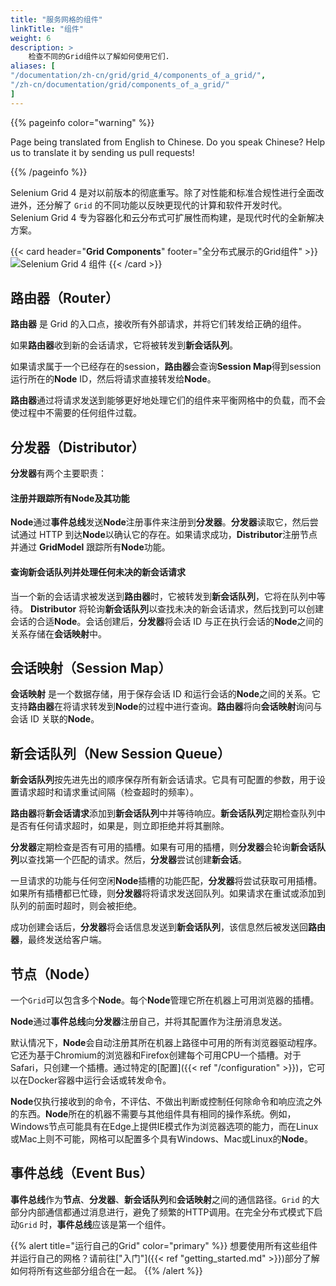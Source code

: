 ```yaml
---
title: "服务网格的组件"
linkTitle: "组件"
weight: 6
description: >
    检查不同的Grid组件以了解如何使用它们.
aliases: [
"/documentation/zh-cn/grid/grid_4/components_of_a_grid/",
"/zh-cn/documentation/grid/components_of_a_grid/"
]
---
```


{{% pageinfo color="warning" %}}
<p class="lead">
   <i class="fas fa-language d-4"></i> 
   Page being translated from 
   English to Chinese. Do you speak Chinese? Help us to translate
   it by sending us pull requests!
</p>
{{% /pageinfo %}}

Selenium Grid 4 是对以前版本的彻底重写。除了对性能和标准合规性进行全面改进外，还分解了 `Grid` 的不同功能以反映更现代的计算和软件开发时代。 Selenium Grid 4 专为容器化和云分布式可扩展性而构建，是现代时代的全新解决方案。

{{< card header="**Grid Components**" footer="全分布式展示的Grid组件" >}}
![Selenium Grid 4 组件](/images/documentation/grid/components.png "Selenium Grid 4 Components")
{{< /card >}}

## 路由器（Router）

**路由器** 是 Grid 的入口点，接收所有外部请求，并将它们转发给正确的组件。

如果**路由器**收到新的会话请求，它将被转发到**新会话队列**。

如果请求属于一个已经存在的session，**路由器**会查询**Session Map**得到session运行所在的**Node** ID，然后将请求直接转发给**Node**。

**路由器**通过将请求发送到能够更好地处理它们的组件来平衡网格中的负载，而不会使过程中不需要的任何组件过载。

## 分发器（Distributor）

**分发器**有两个主要职责：

#### 注册并跟踪所有Node及其功能

**Node**通过**事件总线**发送**Node**注册事件来注册到**分发器**。**分发器**读取它，然后尝试通过 HTTP 到达**Node**以确认它的存在。如果请求成功，**Distributor**注册节点并通过 **GridModel** 跟踪所有**Node**功能。

#### 查询新会话队列并处理任何未决的新会话请求

当一个新的会话请求被发送到**路由器**时，它被转发到**新会话队列**，它将在队列中等待。 **Distributor** 将轮询**新会话队列**以查找未决的新会话请求，然后找到可以创建会话的合适**Node**。会话创建后，**分发器**将会话 ID 与正在执行会话的**Node**之间的关系存储在**会话映射**中。

## 会话映射（Session Map）

**会话映射** 是一个数据存储，用于保存会话 ID 和运行会话的**Node**之间的关系。它支持**路由器**在将请求转发到**Node**的过程中进行查询。**路由器**将向**会话映射**询问与会话 ID 关联的**Node**。

## 新会话队列（New Session Queue）

**新会话队列**按先进先出的顺序保存所有新会话请求。它具有可配置的参数，用于设置请求超时和请求重试间隔（检查超时的频率）。

**路由器**将**新会话请求**添加到**新会话队列**中并等待响应。**新会话队列**定期检查队列中是否有任何请求超时，如果是，则立即拒绝并将其删除。

**分发器**定期检查是否有可用的插槽。如果有可用的插槽，则**分发器**会轮询**新会话队列**以查找第一个匹配的请求。然后，**分发器**尝试创建**新会话**。

一旦请求的功能与任何空闲**Node**插槽的功能匹配，**分发器**将尝试获取可用插槽。如果所有插槽都已忙碌，则**分发器**将将请求发送回队列。如果请求在重试或添加到队列的前面时超时，则会被拒绝。

成功创建会话后，**分发器**将会话信息发送到**新会话队列**，该信息然后被发送回**路由器**，最终发送给客户端。

## 节点（Node）

一个`Grid`可以包含多个**Node**。每个**Node**管理它所在机器上可用浏览器的插槽。

**Node**通过**事件总线**向**分发器**注册自己，并将其配置作为注册消息发送。

默认情况下，**Node**会自动注册其所在机器上路径中可用的所有浏览器驱动程序。它还为基于Chromium的浏览器和Firefox创建每个可用CPU一个插槽。对于Safari，只创建一个插槽。通过特定的[配置]({{< ref "/configuration" >}})，它可以在Docker容器中运行会话或转发命令。

**Node**仅执行接收到的命令，不评估、不做出判断或控制任何除命令和响应流之外的东西。**Node**所在的机器不需要与其他组件具有相同的操作系统。例如，Windows节点可能具有在Edge上提供IE模式作为浏览器选项的能力，而在Linux或Mac上则不可能，网格可以配置多个具有Windows、Mac或Linux的**Node**。

## 事件总线（Event Bus）

**事件总线**作为**节点**、**分发器**、**新会话队列**和**会话映射**之间的通信路径。`Grid` 的大部分内部通信都通过消息进行，避免了频繁的HTTP调用。在完全分布式模式下启动`Grid` 时，**事件总线**应该是第一个组件。

{{% alert title="运行自己的Grid" color="primary" %}}
想要使用所有这些组件并运行自己的网格？请前往["入门"]({{< ref "getting_started.md" >}})部分了解如何将所有这些部分组合在一起。
{{% /alert %}}
